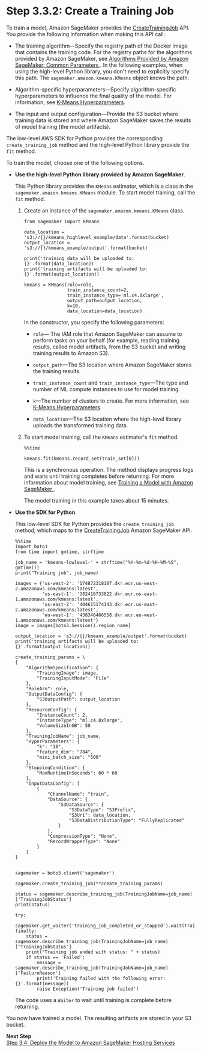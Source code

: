 # Step 3\.3\.2: Create a Training Job<a name="ex1-train-model-create-training-job"></a>

To train a model, Amazon SageMaker provides the [CreateTrainingJob](API_CreateTrainingJob.md) API\. You provide the following information when making this API call:

+ The training algorithm—Specify the registry path of the Docker image that contains the training code\. For the registry paths for the algorithms provided by Amazon SageMaker, see [Algorithms Provided by Amazon SageMaker: Common Parameters ](sagemaker-algo-docker-registry-paths.md)\. In the following examples, when using the high\-level Python library, you don't need to explicitly specify this path\. The `sagemaker.amazon.kmeans.KMeans` object knows the path\.

+ Algorithm\-specific hyperparameters—Specify algorithm\-specific hyperparameters to influence the final quality of the model\. For information, see [K\-Means Hyperparameters](k-means-api-config.md)\.

+ The input and output configuration—Provide the S3 bucket where training data is stored and where Amazon SageMaker saves the results of model training \(the model artifacts\)\. 

The low\-level AWS SDK for Python provides the corresponding `create_training_job` method and the high\-level Python library provide the `fit` method\. 

To train the model, choose one of the following options\. 

+ **Use the high\-level Python library provided by Amazon SageMaker**\.

  This Python library provides the `KMeans` estimator, which is a class in the `sagemaker.amazon.kmeans.KMeans` module\. To start model training, call the `fit` method\. 

  1. Create an instance of the `sagemaker.amazon.kmeans.KMeans` class\. 

     ```
     from sagemaker import KMeans
     
     data_location = 's3://{}/kmeans_highlevel_example/data'.format(bucket)
     output_location = 's3://{}/kmeans_example/output'.format(bucket)
     
     print('training data will be uploaded to: {}'.format(data_location))
     print('training artifacts will be uploaded to: {}'.format(output_location))
     
     kmeans = KMeans(role=role,
                     train_instance_count=2,
                     train_instance_type='ml.c4.8xlarge',
                     output_path=output_location,
                     k=10,
                     data_location=data_location)
     ```

     In the constructor, you specify the following parameters:

     + `role`— The IAM role that Amazon SageMaker can assume to perform tasks on your behalf \(for example, reading training results, called model artifacts, from the S3 bucket and writing training results to Amazon S3\)\.

     + `output_path`—The S3 location where Amazon SageMaker stores the training results\.

     + `train_instance_count` and `train_instance_type`—The type and number of ML compute instances to use for model training\.

     + `k`—The number of clusters to create\. For more information, see [K\-Means Hyperparameters](k-means-api-config.md)\.

     + `data_location`—The S3 location where the high\-level library uploads the transformed training data\. 

  1. To start model training, call the `KMeans` estimator's `fit` method\. 

     ```
     %%time
     
     kmeans.fit(kmeans.record_set(train_set[0]))
     ```

     This is a synchronous operation\. The method displays progress logs and waits until training completes before returning\. For more information about model training, see [Training a Model with Amazon SageMaker ](how-it-works-training.md)\.

     The model training in this example takes about 15 minutes\.

+ **Use the SDK for Python**\.

  This low\-level SDK for Python provides the `create_training_job` method, which maps to the [CreateTrainingJob](API_CreateTrainingJob.md) Amazon SageMaker API\. 

  ```
  %%time
  import boto3
  from time import gmtime, strftime
  
  job_name = 'kmeans-lowlevel-' + strftime("%Y-%m-%d-%H-%M-%S", gmtime())
  print("Training job", job_name)
  
  images = {'us-west-2': '174872318107.dkr.ecr.us-west-2.amazonaws.com/kmeans:latest',
            'us-east-1': '382416733822.dkr.ecr.us-east-1.amazonaws.com/kmeans:latest',
            'us-east-2': '404615174143.dkr.ecr.us-east-2.amazonaws.com/kmeans:latest',
            'eu-west-1': '438346466558.dkr.ecr.eu-west-1.amazonaws.com/kmeans:latest'}
  image = images[boto3.Session().region_name]
  
  output_location = 's3://{}/kmeans_example/output'.format(bucket)
  print('training artifacts will be uploaded to: {}'.format(output_location))
  
  create_training_params = \
  {
      "AlgorithmSpecification": {
          "TrainingImage": image,
          "TrainingInputMode": "File"
      },
      "RoleArn": role,
      "OutputDataConfig": {
          "S3OutputPath": output_location
      },
      "ResourceConfig": {
          "InstanceCount": 2,
          "InstanceType": "ml.c4.8xlarge",
          "VolumeSizeInGB": 50
      },
      "TrainingJobName": job_name,
      "HyperParameters": {
          "k": "10",
          "feature_dim": "784",
          "mini_batch_size": "500"
      },
      "StoppingCondition": {
          "MaxRuntimeInSeconds": 60 * 60
      },
      "InputDataConfig": [
          {
              "ChannelName": "train",
              "DataSource": {
                  "S3DataSource": {
                      "S3DataType": "S3Prefix",
                      "S3Uri": data_location,
                      "S3DataDistributionType": "FullyReplicated"
                  }
              },
              "CompressionType": "None",
              "RecordWrapperType": "None"
          }
      ]
  }
  
  
  sagemaker = boto3.client('sagemaker')
  
  sagemaker.create_training_job(**create_training_params)
  
  status = sagemaker.describe_training_job(TrainingJobName=job_name)['TrainingJobStatus']
  print(status)
  
  try:
      sagemaker.get_waiter('training_job_completed_or_stopped').wait(TrainingJobName=job_name)
  finally:
      status = sagemaker.describe_training_job(TrainingJobName=job_name)['TrainingJobStatus']
      print("Training job ended with status: " + status)
      if status == 'Failed':
          message = sagemaker.describe_training_job(TrainingJobName=job_name)['FailureReason']
          print('Training failed with the following error: {}'.format(message))
          raise Exception('Training job failed')
  ```

  The code uses a `Waiter` to wait until training is complete before returning\. 

You now have trained a model\. The resulting artifacts are stored in your S3 bucket\. 

**Next Step**  
[Step 3\.4: Deploy the Model to Amazon SageMaker Hosting Services ](ex1-deploy-model.md)